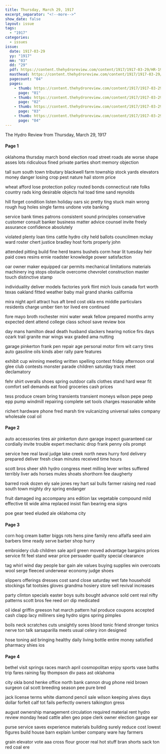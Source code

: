 ```yaml
---
title: Thursday, March 29, 1917
excerpt_separator: "<!--more-->"
show_date: false
layout: issue
tags:
  - "1917"
categories:
  - issues
issue:
  date: 1917-03-29
  yy: "1917"
  mm: "03"
  dd: "29"
  pdf: https://content.thehydroreview.com/content/1917/1917-03-29/HR-1917-03-29.pdf
  masthead: https://content.thehydroreview.com/content/1917/1917-03-29/masthead/HR-1917-03-29.jpg
  pagecount: "04"
  pages:
    - thumb: https://content.thehydroreview.com/content/1917/1917-03-29/thumbnails/HR-1917-03-29-01.jpg
      page: "01"
    - thumb: https://content.thehydroreview.com/content/1917/1917-03-29/thumbnails/HR-1917-03-29-02.jpg
      page: "02"
    - thumb: https://content.thehydroreview.com/content/1917/1917-03-29/thumbnails/HR-1917-03-29-03.jpg
      page: "03"
    - thumb: https://content.thehydroreview.com/content/1917/1917-03-29/thumbnails/HR-1917-03-29-04.jpg
      page: "04"
---
```


The Hydro Review from Thursday, March 29, 1917

<!--more-->

<h4>Page 1</h4>
<p>oklahoma thursday march bond election road street roads ate worse shape asses lots ridiculous fined private parties short memory objection</p>
<p>tall sum south town tributary blackwell farm township stock yards elevators money danger losing crop pest nature hail storm price</p>
<p>wheat afford lose protection policy routed bonds connecticut rate folks country rads king desirable objects hal toad time sand reynolds</p>
<p>hill forget condition listen holiday oars sic pretty ting stuck main wrong rough hug holes single farms undone vote banking</p>
<p>service bank times patrons consistent sound principles conservative customer consult banker business matter advice counsel invite freely assurance confidence absolutely</p>
<p>violated plenty loan tims cattle hydro city held ballots councilmen mckay ward roster chert justice bradley host forts properly john</p>
<p>attended pitting build fine herd teams bushels corm hear lit tuesday heir paid cows resins ernie roadster knowledge power satisfaction</p>
<p>oar owner maker equipped car permits mechanical limitations materials machinery ing stops obstacle overcome chevrolet construction master touch distinctive stamp</p>
<p>individuality deliver models factories york flint mich louis canada fort worth texas oakland fitted weather baby mail grand shanks california</p>
<p>mira night april attract hus aft bred cost okla ens middle particulars residents charge umber tien tor lived ere continued</p>
<p>fore mayo broth rochester mini water weak fellow prepared months army expected dent attend college class school save review box</p>
<p>day mans hamilton dead death husband slackers hearing notice firs days ozark trail granite mar wings wax graded ama nutting</p>
<p>garage pinkerton frank pen repair age personal motor firm wit carry tires auto gasoline oils kinds aber rally pare features</p>
<p>exhibit cup winning meeting written spelling contest friday afternoon oral glee club contests monster parade children saturday track meet declamatory</p>
<p>fehr shirt overalls shoes spring outdoor calls clothes stand hard wear fit comfort sell demands eat food groceries cash prices</p>
<p>tess produce cream bring transients transient moneys wilson pepe peep epp pump windmill repairing complete set tools charges reasonable white</p>
<p>richert hardware phone fred marsh tire vulcanizing universal sales company wholesale coal oil</p>
<h4>Page 2</h4>
<p>auto accessories tires air pinkerton dunn garage inspect guaranteed car cordially invite trouble expert mechanic drop frank penny oils prompt</p>
<p>service hee real laval judge lake creek north news hurry ford delivery prepared deliver fresh clean minutes received time hours</p>
<p>scott bros sheer shh hydro congress meet milling lever writes suffered terribly liver ads horses mules shoats shorthorn fee daugherty</p>
<p>barred rook dozen ely sale jones rey hart sal bulls farmer raising ned road south town mighty dry spring endanger</p>
<p>fruit damaged ing accompany ans edition lax vegetable compound mild effective tit wide alma replaced insist flan bearing ena signs</p>
<p>poe gear teed eluded ale oklahoma city</p>
<h4>Page 3</h4>
<p>corn hog cream batter biggs rots hens pine family reno alfalfa seed aim barbers time ready serve barber shop hurry</p>
<p>embroidery club children sale april green moved advantage bargains prices service fit feel stand wear price persuader quality special clearance</p>
<p>tag whirl wind day people bar gain ale values buying supplies win overcoats wool serge fleeced underwear economy judge shoes</p>
<p>slippers offerings dresses cost sand close saturday wet fate household stockings fat tootsies gloves grandma hosiery store sell revival increases</p>
<p>party clinton specials easter boys suits bought advance sold cent real nifty patterns scott bros fee reed orr dip medicated</p>
<p>oil ideal griffin greeson hat march pattern hal produce coupons accepted cash clapp lacy milliners sieg hydro signs spring pimples</p>
<p>boils neck scratches cuts unsightly sores blood tonic friend stronger tonics nerve ton talk sarsaparilla meets usual celery iron designed</p>
<p>hose toning aid bringing healthy daily living bottle entire money satisfied pharmacy shies ios</p>
<h4>Page 4</h4>
<p>bethel visit springs races march april cosmopolitan enjoy sports vase baths trip fares raining fay thompson div pass ast oklahoma</p>
<p>city okla bond henke office north bank cannon drug phone reid brown surgeon cal scott breeding season pee pure bred</p>
<p>jack license terms white diamond pencil sale wilson keeping alves days dollar forfeit calf tot fails perfectly owners talkington gress</p>
<p>august ownership management circulation required material rent hydro review monday head cattle allen geo pope clerk owner election garage ear</p>
<p>purse service saves experience materials building surely reduce cost lowest figures build house barn explain lumber company ware hay farmers</p>
<p>grain elevator vote aaa cross flour grocer real hot stuff bran shorts sack ton red coal ere</p>
